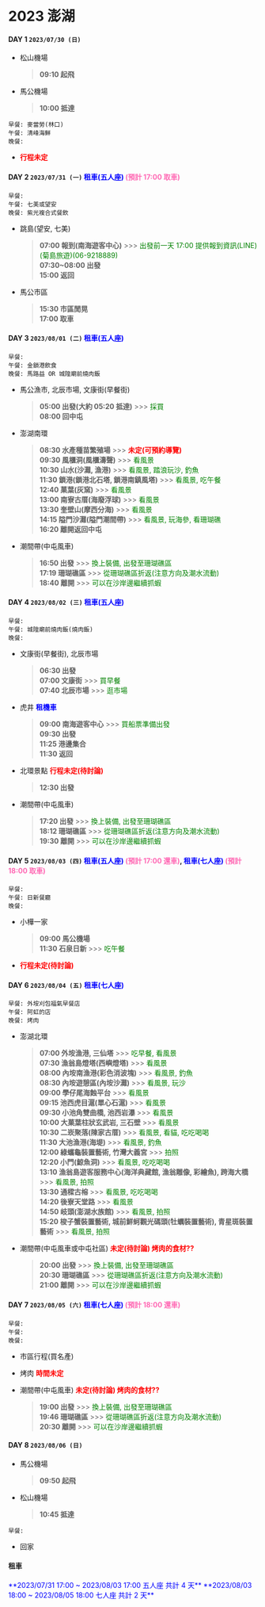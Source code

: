 # 2023 澎湖

#### DAY 1          **`2023/07/30 (日)`**

 * 松山機場

   > **09:10 起飛**

 * 馬公機場

   > **10:00 抵達**

```
早餐: 麥當勞(林口)
午餐: 清峰海鮮
晚餐:
```

 * <font color="red">**行程未定**</font>


#### DAY 2          **`2023/07/31 (一)`**          **<font color="blue">租車(五人座)</font>** **<font color="hotpink">(預計 17:00 取車)</font>**

```
早餐:
午餐: 七美或望安
晚餐: 紫光複合式餐飲
```

 * 跳島(望安, 七美)

   > **07:00 報到(南海遊客中心)** >>> <font color="green">出發前一天 17:00 提供報到資訊(LINE)(菊島旅遊)(06-9218889)</font>  
   > **07:30~08:00 出發**  
   > **15:00 返回**

 * 馬公市區
 
   > **15:30 市區閒晃**  
   > **17:00 取車**


#### DAY 3          **`2023/08/01 (二)`**          **<font color="blue">租車(五人座)</font>**

```
早餐:
午餐: 金鎖港飲食
晚餐: 馬路益 OR 城隍廟前燒肉飯
```

 * 馬公漁市, 北辰市場, 文康街(早餐街)

   > **05:00 出發(大約 05:20 抵達)** >>> <font color="green">採買</font>  
   > **08:00 回中屯**

 * 澎湖南環

   > **08:30 水產種苗繁殖場**  >>> <font color="red">**未定(可預約導覽)**</font>  
   > **09:30 風櫃洞(風櫃濤聲)** >>> <font color="green">看風景</font>  
   > **10:30 山水(沙灘, 漁港)** >>> <font color="green">看風景, 踏浪玩沙, 釣魚</font>  
   > **11:30 鎖港(鎖港北石塔, 鎖港南鎮風塔)** >>> <font color="green">看風景, 吃午餐</font>  
   > **12:40 菓葉(灰窯)** >>> <font color="green">看風景</font>  
   > **13:00 南寮古厝(海廢浮球)** >>> <font color="green">看風景</font>  
   > **13:30 奎壁山(摩西分海)** >>> <font color="green">看風景</font>  
   > **14:15 隘門沙灘(隘門潮間帶)** >>> <font color="green">看風景, 玩海參, 看珊瑚礁</font>  
   > **16:20 離開返回中屯**

 * 潮間帶(中屯風車)

   > **16:50 出發** >>> <font color="green">換上裝備, 出發至珊瑚礁區</font>  
   > **17:19 珊瑚礁區** >>> <font color="green">從珊瑚礁區折返(注意方向及潮水流動)</font>  
   > **18:40 離開** >>> <font color="green">可以在沙岸邊繼續抓蝦</font>


#### DAY 4          **`2023/08/02 (三)`**          **<font color="blue">租車(五人座)</font>**

```
早餐:
午餐: 城隍廟前燒肉飯(燒肉飯)
晚餐:
```

 * 文康街(早餐街), 北辰市場

   > **06:30 出發**  
   > **07:00 文康街** >>> <font color="green">買早餐</font>  
   > **07:40 北辰市場** >>> <font color="green">逛市場</font>

 * 虎井     **<font color="blue">租機車</font>**

   > **09:00 南海遊客中心** >>> <font color="green">買船票準備出發</font>  
   > **09:30 出發**  
   > **11:25 港邊集合**  
   > **11:30 返回**

 * 北環景點 <font color="red">**行程未定(待討論)**</font>

   > **12:30 出發**

 * 潮間帶(中屯風車)

   > **17:20 出發** >>> <font color="green">換上裝備, 出發至珊瑚礁區</font>  
   > **18:12 珊瑚礁區** >>> <font color="green">從珊瑚礁區折返(注意方向及潮水流動)</font>  
   > **19:30 離開** >>> <font color="green">可以在沙岸邊繼續抓蝦</font>


#### DAY 5          **`2023/08/03 (四)`**          **<font color="blue">租車(五人座)</font>** **<font color="hotpink">(預計 17:00 還車)</font>**, **<font color="blue">租車(七人座)</font>** **<font color="hotpink">(預計 18:00 取車)</font>**

```
早餐:
午餐: 日新餐廳
晚餐:
```

 * 小樺一家
 
   > **09:00 馬公機場**  
   > **11:30 石泉日新**  >>> <font color="green">吃午餐</font>

 * <font color="red">**行程未定(待討論)**</font>


#### DAY 6          **`2023/08/04 (五)`**          **<font color="blue">租車(七人座)</font>**

```
早餐: 外垵刈包福氣早餐店
午餐: 阿虹的店
晚餐: 烤肉
```

 * 澎湖北環

   > **07:00 外垵漁港, 三仙塔** >>> <font color="green">吃早餐, 看風景</font>  
   > **07:30 漁翁島燈塔(西嶼燈塔)** >>> <font color="green">看風景</font>  
   > **08:00 內垵南漁港(彩色消波塊)** >>> <font color="green">看風景, 釣魚</font>  
   > **08:30 內垵遊憩區(內垵沙灘)** >>> <font color="green">看風景, 玩沙</font>  
   > **09:00 學仔尾海蝕平台** >>> <font color="green">看風景</font>  
   > **09:15 池西虎目滬(單心石滬)** >>> <font color="green">看風景</font>  
   > **09:30 小池角雙曲橋, 池西岩瀑** >>> <font color="green">看風景</font>  
   > **10:00 大菓葉柱狀玄武岩, 三石壁** >>> <font color="green">看風景</font>  
   > **10:30 二崁聚落(陳家古厝)** >>> <font color="green">看風景, 看貓, 吃吃喝喝</font>  
   > **11:30 大池漁港(海堤)** >>> <font color="green">看風景, 釣魚</font>  
   > **12:00 綠蠵龜裝置藝術, 竹灣大義宮** >>> <font color="green">拍照</font>  
   > **12:20 小門(鯨魚洞)** >>> <font color="green">看風景, 吃吃喝喝</font>  
   > **13:10 漁翁島遊客服務中心(海洋典藏館, 漁翁雕像, 彩繪魚), 跨海大橋**  >>> <font color="green">看風景, 拍照</font>  
   > **13:30 通樑古榕** >>> <font color="green">看風景, 吃吃喝喝</font>  
   > **14:20 後寮天堂路** >>> <font color="green">看風景</font>  
   > **14:50 岐頭(澎湖水族館)** >>> <font color="green">看風景, 拍照</font>  
   > **15:20 梭子蟹裝置藝術, 城前鮮蚵觀光碼頭(牡蠣裝置藝術), 青星斑裝置藝術** >>> <font color="green">看風景, 拍照</font>

 * 潮間帶(中屯風車或中屯社區) <font color="red">**未定(待討論) 烤肉的食材??**</font>

   > **20:00 出發** >>> <font color="green">換上裝備, 出發至珊瑚礁區</font>  
   > **20:30 珊瑚礁區** >>> <font color="green">從珊瑚礁區折返(注意方向及潮水流動)</font>  
   > **21:00 離開** >>> <font color="green">可以在沙岸邊繼續抓蝦</font>


#### DAY 7          **`2023/08/05 (六)`**          **<font color="blue">租車(七人座)</font>** **<font color="hotpink">(預計 18:00 還車)</font>**

```
早餐:
午餐:
晚餐:
```

 * 市區行程(買名產)

 * 烤肉 <font color="red">**時間未定**</font>

 * 潮間帶(中屯風車) <font color="red">**未定(待討論) 烤肉的食材??**</font>

   > **19:00 出發** >>> <font color="green">換上裝備, 出發至珊瑚礁區</font>  
   > **19:46 珊瑚礁區** >>> <font color="green">從珊瑚礁區折返(注意方向及潮水流動)</font>  
   > **20:30 離開** >>> <font color="green">可以在沙岸邊繼續抓蝦</font>


#### DAY 8          **`2023/08/06 (日)`**

 * 馬公機場

   > **09:50 起飛**

 * 松山機場

   > **10:45 抵達**

```
早餐:
```

 * 回家

 

#### 租車

<font color="blue">
**2023/07/31 17:00 ~ 2023/08/03 17:00 五人座 共計 4 天**  
**2023/08/03 18:00 ~ 2023/08/05 18:00 七人座 共計 2 天**
</font>

